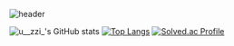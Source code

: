 ![header](https://capsule-render.vercel.app/api?type=wave&color=6FC7E1&height=200&section=header&text=%20&fontSize=80)

![u__zzi_'s GitHub stats](https://github-readme-stats.vercel.app/api?username=gitujin&show_icons=true&theme=tokyonight)
[![Top Langs](https://github-readme-stats.vercel.app/api/top-langs/?username=gitujin&layout=compact&theme=tokyonight)](https://github.com/anuraghazra/github-readme-stats)
[![Solved.ac Profile](http://mazassumnida.wtf/api/v2/generate_badge?boj=syj9471)](https://solved.ac/syj9471/)
